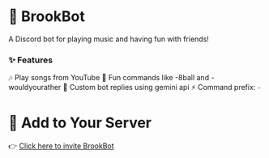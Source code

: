 # **🎵 BrookBot**

A Discord bot for playing music and having fun with friends!

### ✨ Features

🎶 Play songs from YouTube
🎲 Fun commands like -8ball and -wouldyourather
💬 Custom bot replies using gemini api
⚡ Command prefix: `-`  

# 🚀 Add to Your Server

👉 [Click here to invite BrookBot](https://discord.com/oauth2/authorize?client_id=1120748776282411138&permissions=8&integration_type=0&scope=bot)

